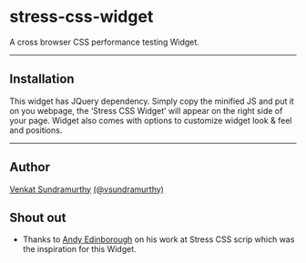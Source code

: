 stress-css-widget
=================

A cross browser CSS performance testing Widget.


_______
Installation
----------
This widget has JQuery dependency. Simply copy the minified JS and put it on you webpage, 
the ‘Stress CSS Widget’ will appear on the right side of your page. Widget also comes with options to customize 
widget look & feel and positions.

_______

Author
--------
[Venkat Sundramurthy](http://github.com/vsundramurthy)
[(@vsundramurthy)](http://twitter.com/vsundramurthy) 


Shout out
----------
- Thanks to [Andy Edinborough](http://andy.edinborough.org/) on his work at Stress CSS scrip which was the inspiration for this Widget.




